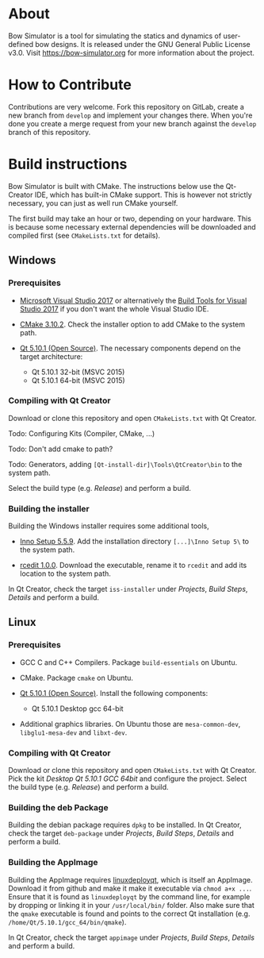 # About

Bow Simulator is a tool for simulating the statics and dynamics of user-defined bow designs.
It is released under the GNU General Public License v3.0.
Visit https://bow-simulator.org for more information about the project.

# How to Contribute

Contributions are very welcome.
Fork this repository on GitLab, create a new branch from `develop` and implement your changes there.
When you're done you create a merge request from your new branch against the `develop` branch of this repository.

# Build instructions

Bow Simulator is built with CMake.
The instructions below use the Qt-Creator IDE, which has built-in CMake support.
This is however not strictly necessary, you can just as well run CMake yourself.

The first build may take an hour or two, depending on your hardware.
This is because some necessary external dependencies will be downloaded and compiled first (see `CMakeLists.txt` for details).

## Windows

### Prerequisites

* [Microsoft Visual Studio 2017](https://www.visualstudio.com/downloads/) or alternatively the [Build Tools for Visual Studio 2017](https://www.visualstudio.com/downloads/#build-tools-for-visual-studio-2017) if you don't want the whole Visual Studio IDE.

* [CMake 3.10.2](https://cmake.org/download/). Check the installer option to add CMake to the system path.

* [Qt 5.10.1 (Open Source)](https://www.qt.io/download). The necessary components depend on the target architecture:
    * Qt 5.10.1 32-bit (MSVC 2015)
    * Qt 5.10.1 64-bit (MSVC 2015)

### Compiling with Qt Creator

Download or clone this repository and open `CMakeLists.txt` with Qt Creator.

Todo: Configuring Kits (Compiler, CMake, ...)

Todo: Don't add cmake to path?

Todo: Generators, adding `[Qt-install-dir]\Tools\QtCreator\bin` to the system path.

Select the build type (e.g. *Release*) and perform a build.

### Building the installer

Building the Windows installer requires some additional tools,

* [Inno Setup 5.5.9](http://www.jrsoftware.org/isdl.php). Add the installation directory `[...]\Inno Setup 5\` to the system path.

* [rcedit 1.0.0](https://github.com/electron/rcedit/releases). Download the executable, rename it to `rcedit` and add its location to the system path.

In Qt Creator, check the target `iss-installer` under *Projects*, *Build Steps*, *Details* and perform a build.

## Linux

### Prerequisites

* GCC C and C++ Compilers. Package `build-essentials` on Ubuntu.

* CMake. Package `cmake` on Ubuntu.

* [Qt 5.10.1 (Open Source)](https://www.qt.io/download). Install the following components:
    * Qt 5.10.1 Desktop gcc 64-bit

* Additional graphics libraries. On Ubuntu those are `mesa-common-dev`, `libglu1-mesa-dev` and `libxt-dev`.

### Compiling with Qt Creator

Download or clone this repository and open `CMakeLists.txt` with Qt Creator.
Pick the kit *Desktop Qt 5.10.1 GCC 64bit* and configure the project.
Select the build type (e.g. *Release*) and perform a build.

### Building the deb Package

Building the debian package requires `dpkg` to be installed. In Qt Creator, check the target `deb-package` under *Projects*, *Build Steps*, *Details* and perform a build.

### Building the AppImage

Building the AppImage requires [linuxdeployqt](https://github.com/probonopd/linuxdeployqt/releases), which is itself an AppImage.
Download it from github and make it make it executable via `chmod a+x ...`.
Ensure that it is found as `linuxdeployqt` by the command line, for example by dropping or linking it in your `/usr/local/bin/` folder.
Also make sure that the `qmake` executable is found and points to the correct Qt installation (e.g. `/home/Qt/5.10.1/gcc_64/bin/qmake`).

In Qt Creator, check the target `appimage` under *Projects*, *Build Steps*, *Details* and perform a build.
